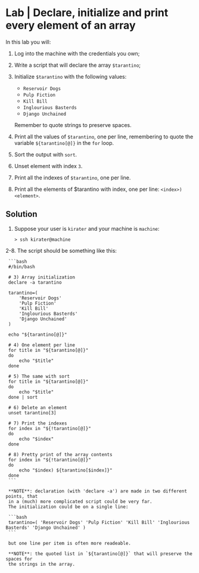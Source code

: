 # Lab | Declare, initialize and print every element of an array

In this lab you will:

1) Log into the machine with the credentials you own;
2) Write a script that will declare the array `$tarantino`;
3) Initialize `$tarantino` with the following values:

   - `Reservoir Dogs`
   - `Pulp Fiction`
   - `Kill Bill`
   - `Inglourious Basterds`
   - `Django Unchained`
   
   Remember to quote strings to preserve spaces.
4) Print all the values of `$tarantino`, one per line, remembering to quote the
   variable `${tarantino[@]}` in the `for` loop.
5) Sort the output with `sort`.
6) Unset element with index `3`.
7) Print all the indexes of `$tarantino`, one per line.
8) Print all the elements of $tarantino with index, one per line:
   `<index>) <element>`.

## Solution

1. Suppose your user is `kirater` and your machine is `machine`:

   ```console
   > ssh kirater@machine
   ```

2-8. The script should be something like this:

     ```bash
     #/bin/bash
     
     # 3) Array initialization
     declare -a tarantino
     
     tarantino=(
         'Reservoir Dogs'
         'Pulp Fiction'
         'Kill Bill'
         'Inglourious Basterds'
         'Django Unchained'
     )
     
     echo "${tarantino[@]}"
     
     # 4) One element per line
     for title in "${tarantino[@]}"
     do
         echo "$title"
     done 
     
     # 5) The same with sort
     for title in "${tarantino[@]}"
     do
         echo "$title"
     done | sort
     
     # 6) Delete an element
     unset tarantino[3]
     
     # 7) Print the indexes
     for index in "${!tarantino[@]}"
     do
         echo "$index"
     done
     
     # 8) Pretty print of the array contents
     for index in "${!tarantino[@]}"
     do
         echo "$index) ${tarantino[$index]}"
     done
     ```
     
     **NOTE**: declaration (with 'declare -a') are made in two different points, that
     in a (much) more complicated script could be very far.
     The initialization could be on a single line:
     
     ```bash
     tarantino=( 'Reservoir Dogs' 'Pulp Fiction' 'Kill Bill' 'Inglourious Basterds' 'Django Unchained' )
     ```
     
     but one line per item is often more readeable.
     
     **NOTE**: the quoted list in `${tarantino[@]}` that will preserve the spaces for
     the strings in the array.
